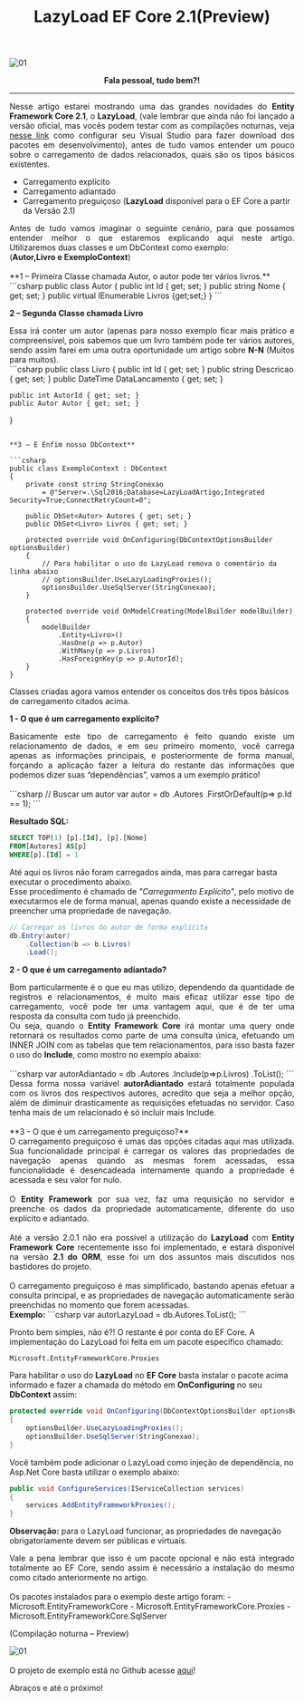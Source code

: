 ﻿---
title: "LazyLoad EF Core 2.1(Preview)"
comments: true
excerpt_separator: "Ler mais"
categories:
  - EFCore
tags:
  - EFCore
toc: true
toc_label: "Começando"
---

![01]({{site.url}}{{site.baseurl}}/assets/images/efcoretopo.jpg)

<center><strong>Fala pessoal, tudo bem?!</strong></center>
<hr>

<div style="text-align: justify;">
Nesse artigo estarei mostrando uma das grandes novidades do <strong>Entity Framework Core 2.1</strong>, o <strong>LazyLoad</strong>, (vale lembrar que ainda não foi lançado a versão oficial, mas vocês podem testar com as compilações noturnas, veja <a href="http://ralms.net/configura%C3%A7%C3%A3o/configurarnuget/" alt="Configurar Nuget">nesse link</a> como configurar seu Visual Studio para fazer download dos pacotes em desenvolvimento), antes de tudo vamos entender um pouco sobre o carregamento de dados relacionados, quais são os tipos básicos existentes.
</div>

-	Carregamento explícito
-	Carregamento adiantado
-	Carregamento preguiçoso (<strong>LazyLoad</strong> disponível para o EF Core a partir da Versão 2.1)

<div style="text-align: justify;">
Antes de tudo vamos imaginar o seguinte cenário, para que possamos entender melhor o que estaremos explicando aqui neste artigo.
Utilizaremos duas classes e um DbContext como exemplo:<br> (<strong>Autor,Livro e ExemploContext</strong>)
</div>
<br>
**1 – Primeira Classe chamada Autor, o autor pode ter vários livros.**
```csharp
public class Autor
{
    public int Id { get; set; }
    public string Nome { get; set; }
    public virtual IEnumerable<Livro> Livros {get;set;}
}
```

**2 –  Segunda Classe chamada Livro**
<div style="text-align: justify;">
Essa irá conter um autor (apenas para nosso exemplo ficar mais prático e compreensível, pois sabemos que um livro também pode ter vários autores, sendo assim farei em uma outra oportunidade um artigo sobre <strong>N-N</strong> (Muitos para muitos).
</div>
```csharp
public class Livro
{
    public int Id { get; set; }
    public string Descricao { get; set; }
    public DateTime DataLancamento { get; set; }

    public int AutorId { get; set; }
    public Autor Autor { get; set; }
}
```

**3 – E Enfim nosso DbContext**

```csharp
public class ExemploContext : DbContext
{
    private const string StringConexao
        = @"Server=.\Sql2016;Database=LazyLoadArtigo;Integrated Security=True;ConnectRetryCount=0";

    public DbSet<Autor> Autores { get; set; }
    public DbSet<Livro> Livros { get; set; }

    protected override void OnConfiguring(DbContextOptionsBuilder optionsBuilder)
    {
        // Para habilitar o uso do LazyLoad remova o comentário da linha abaixo
        // optionsBuilder.UseLazyLoadingProxies();
        optionsBuilder.UseSqlServer(StringConexao);
    }

    protected override void OnModelCreating(ModelBuilder modelBuilder)
    {
        modelBuilder
            .Entity<Livro>()
            .HasOne(p => p.Autor)
            .WithMany(p => p.Livros)
            .HasForeignKey(p => p.AutorId);
    }
}
```

Classes criadas agora vamos entender os conceitos dos três tipos básicos de carregamento citados acima.

**1 - O que é um carregamento explícito?**
<div style="text-align: justify;">
Basicamente este tipo de carregamento é feito quando existe um relacionamento de dados, e em seu primeiro momento, você carrega apenas as informações principais, e posteriormente de forma manual, forçando a aplicação fazer a leitura do restante das informações que podemos dizer suas “dependências”, vamos a um exemplo prático!
</div>
<br>
```csharp
// Buscar um autor
var autor = db
    .Autores
    .FirstOrDefault(p=> p.Id == 1);
```

**Resultado SQL:**
```sql
SELECT TOP(1) [p].[Id], [p].[Nome]
FROM[Autores] AS[p]
WHERE[p].[Id] = 1
```

Até aqui os livros não foram carregados ainda, mas para carregar basta executar o procedimento abaixo.<br>
Esse procedimento é chamado de <i>"Carregamento Explícito"</i>, pelo motivo de executarmos ele de forma manual, apenas quando existe a necessidade de preencher uma propriedade de navegação.

```csharp
// Carregar os livros do autor de forma explícita
db.Entry(autor)
    .Collection(b => b.Livros)
    .Load();
```

**2 - O que é um carregamento adiantado?**
<div style="text-align: justify;">
Bom particularmente é o que eu mas utilizo, dependendo da quantidade de registros e relacionamentos, é muito mais eficaz utilizar esse tipo de carregamento, você pode ter uma vantagem aqui, que é de ter uma resposta da consulta com tudo já preenchido.<br>
Ou seja, quando o <strong>Entity Framework Core</strong> irá montar uma query onde retornará os resultados como parte de uma consulta única, efetuando um INNER JOIN com as tabelas que tem relacionamentos, para isso basta fazer o uso do <strong>Include</strong>, como mostro no exemplo abaixo:
</div>
<br>
```csharp
var autorAdiantado = db
    .Autores
    .Include(p=>p.Livros)
    .ToList();
```
<div style="text-align: justify;">
Dessa forma nossa variável <strong>autorAdiantado</strong> estará totalmente populada com os livros dos respectivos autores, acredito que seja a melhor opção, além de diminuir drasticamente as requisições efetuadas no servidor. Caso tenha mais de um relacionado é só incluir mais Include.
</div>
<br>
**3 - O que é um carregamento preguiçoso?**
<div style="text-align: justify;">
O carregamento preguiçoso é umas das opções citadas aqui mas utilizada. Sua funcionalidade principal é carregar os valores das propriedades de navegação apenas quando as mesmas forem acessadas, essa funcionalidade é desencadeada internamente quando a propriedade é acessada e seu valor for nulo.<br><br>
O <strong>Entity Framework</strong> por sua vez, faz uma requisição no servidor e preenche os dados da propriedade automaticamente, diferente do uso explícito e adiantado.<br><br>
Até a versão 2.0.1 não era possível a utilização do <strong>LazyLoad</strong> com <strong>Entity Framework Core</strong> recentemente isso foi implementado, e estará disponível na versão <strong>2.1 do ORM</strong>, esse foi um dos assuntos mais discutidos nos bastidores do projeto.<br><br>
O carregamento preguiçoso é mas simplificado, bastando apenas efetuar a consulta principal, e as propriedades de navegação automaticamente serão preenchidas no momento que forem acessadas.<br>
</div>
<strong>Exemplo:</strong>
```csharp
var autorLazyLoad = db.Autores.ToList();
```

Pronto bem simples, não é?! O restante é por conta do EF Core.
A implementação do LazyLoad foi feita em um pacote especifico chamado:

```
Microsoft.EntityFrameworkCore.Proxies
```

Para habilitar o uso do <strong>LazyLoad</strong> no <strong>EF Core</strong> basta instalar o pacote acima informado e fazer a chamada do método em <strong>OnConfiguring</strong> no seu <strong>DbContext</strong> assim:

```csharp
protected override void OnConfiguring(DbContextOptionsBuilder optionsBuilder)
{
    optionsBuilder.UseLazyLoadingProxies();
    optionsBuilder.UseSqlServer(StringConexao);
}
```
Você também pode adicionar o LazyLoad como injeção de dependência, no Asp.Net Core basta utilizar o exemplo abaixo:
```csharp
public void ConfigureServices(IServiceCollection services)
{
    services.AddEntityFrameworkProxies();
}
```

**Observação:** para o LazyLoad funcionar, as propriedades de navegação obrigatoriamente devem ser públicas e virtuais.
<br>
<div style="text-align: justify;">
Vale a pena lembrar que isso é um pacote opcional e não está integrado totalmente ao EF Core, sendo assim é necessário a instalação do mesmo como citado anteriormente no artigo.
</div>
<br>
Os pacotes instalados para o exemplo deste artigo foram:
- Microsoft.EntityFrameworkCore
- Microsoft.EntityFrameworkCore.Proxies
- Microsoft.EntityFrameworkCore.SqlServer

(Compilação noturna – Preview)

![01]({{site.url}}{{site.baseurl}}/assets/images/lazyload.png)
<br><br>
O projeto de exemplo está no Github acesse <a href="https://github.com/ralmsdeveloper/LazyLoad" alt="">aqui</a>!<br>

Abraços e até o próximo!

